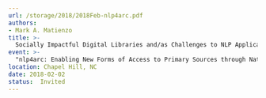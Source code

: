 ```yaml
---
url: /storage/2018/2018Feb-nlp4arc.pdf
authors:
- Mark A. Matienzo
title: >-
  Socially Impactful Digital Libraries and/as Challenges to NLP Application
event: >-
  "nlp4arc: Enabling New Forms of Access to Primary Sources through Natural Language Processing"
location: Chapel Hill, NC
date: 2018-02-02
status:  Invited
---
```

